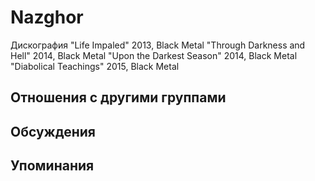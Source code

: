 # Nazghor

Дискография
"Life Impaled" 2013, Black Metal
"Through Darkness and Hell" 2014, Black Metal
"Upon the Darkest Season" 2014, Black Metal
"Diabolical Teachings" 2015, Black Metal

## Отношения с другими группами


## Обсуждения


## Упоминания

